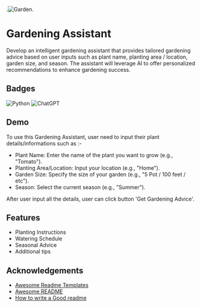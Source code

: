 .![Garden](https://help.gardeningexpress.co.uk/wp-content/uploads/2023/03/gardening-tips-course-750px-1.jpg).


# Gardening Assistant

Develop an intelligent gardening assistant that provides tailored gardening advice based on user inputs such as plant name, planting area / location, garden size, and season. The assistant will leverage AI to offer personalized recommendations to enhance gardening success.


## Badges

![Python](https://img.shields.io/badge/python-3670A0?style=for-the-badge&logo=python&logoColor=ffdd54)
![ChatGPT](https://img.shields.io/badge/chatGPT-74aa9c?style=for-the-badge&logo=openai&logoColor=white)


## Demo

To use this Gardening Assistant, user need to input their plant details/informations such as :-

- Plant Name: Enter the name of the plant you want to grow (e.g., "Tomato").
- Planting Area/Location: Input your location (e.g., "Home").
- Garden Size: Specify the size of your garden (e.g., "5 Pot / 100 feet / etc").
- Season: Select the current season (e.g., "Summer").

After user input all the details, user can click button 'Get Gardening Advice'.

## Features
- Planting Instructions
- Watering Schedule
- Seasonal Advice
- Additional tips

## Acknowledgements

 - [Awesome Readme Templates](https://awesomeopensource.com/project/elangosundar/awesome-README-templates)
 - [Awesome README](https://github.com/matiassingers/awesome-readme)
 - [How to write a Good readme](https://bulldogjob.com/news/449-how-to-write-a-good-readme-for-your-github-project)

